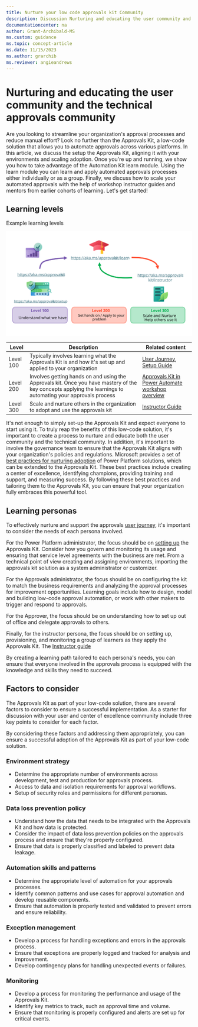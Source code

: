 ```yaml
---
title: Nurture your low code approvals kit Community
description: Discussion Nurturing and educating the user community and the technical approvals community
documentationcenter: na
author: Grant-Archibald-MS
ms.custom: guidance
ms.topic: concept-article
ms.date: 11/15/2023
ms.author: grarchib
ms.reviewer: angieandrews
---
```


# Nurturing and educating the user community and the technical approvals community

Are you looking to streamline your organization's approval processes and reduce manual effort? Look no further than the Approvals Kit, a low-code solution that allows you to automate approvals across various platforms. In this article, we discuss the setup the Approvals Kit, aligning it with your environments and scaling adoption. Once you're up and running, we show you how to take advantage of the Automation Kit learn module. Using the learn module you can learn and apply automated approvals processes either individually or as a group. Finally, we discuss how to scale your automated approvals with the help of workshop instructor guides and mentors from earlier cohorts of learning. Let's get started!

## Learning levels

Example learning levels

![Diagram of learning paths for the Approvals kit](./media/learning-path.svg)

| Level | Description | Related content |
|-------|-------------|------------------|
| Level 100 | Typically involves learning what the Approvals Kit is and how it's set up and applied to your organization | [User Journey](./user-journey.md), [Setup Guide](./setup.md)
| Level 200 | Involves getting hands on and using the Approvals kit. Once you have mastery of the key concepts applying the learnings to automating your approvals process | [Approvals Kit in Power Automate workshop overview](/training/modules/approvals-kit-workshop/)
| Level 300 | Scale and nurture others in the organization to adopt and use the approvals kit | [Instructor Guide](https://aka.ms/approvals-kit/instructor)

It's not enough to simply set-up the Approvals Kit and expect everyone to start using it. To truly reap the benefits of this low-code solution, it's important to create a process to nurture and educate both the user community and the technical community. In addition, it's important to involve the governance team to ensure that the Approvals Kit aligns with your organization's policies and regulations. Microsoft provides a set of [best practices for nurturing adoption](/power-platform/guidance/adoption/nurture-best-practices) of Power Platform solutions, which can be extended to the Approvals Kit. These best practices include creating a center of excellence, identifying champions, providing training and support, and measuring success. By following these best practices and tailoring them to the Approvals Kit, you can ensure that your organization fully embraces this powerful tool.

## Learning personas

To effectively nurture and support the approvals [user journey](./user-journey.md), it's important to consider the needs of each persona involved.

For the Power Platform administrator, the focus should be on [setting up](./setup.md) the Approvals Kit. Consider how you govern and monitoring its usage and ensuring that service level agreements with the business are met. From a technical point of view creating and assigning environments, importing the approvals kit solution as a system administrator or customizer.

For the Approvals administrator, the focus should be on configuring the kit to match the business requirements and analyzing the approval processes for improvement opportunities. Learning goals include how to design, model and building low-code approval automation, or work with other makers to trigger and respond to approvals.

For the Approver, the focus should be on understanding how to set up out of office and delegate approvals to others.

Finally, for the instructor persona, the focus should be on setting up, provisioning, and monitoring a group of learners as they apply the Approvals Kit. The [Instructor guide](https://aka.ms/approvals-kit/instructor)

By creating a learning path tailored to each persona's needs, you can ensure that everyone involved in the approvals process is equipped with the knowledge and skills they need to succeed.

## Factors to consider

The Approvals Kit as part of your low-code solution, there are several factors to consider to ensure a successful implementation. As a starter for discussion with your user and center of excellence community include three key points to consider for each factor.

By considering these factors and addressing them appropriately, you can ensure a successful adoption of the Approvals Kit as part of your low-code solution.

### Environment strategy

- Determine the appropriate number of environments across development, test and production for approvals process.
- Access to data and isolation requirements for approval workflows.
- Setup of security roles and permissions for different personas.

### Data loss prevention policy

- Understand how the data that needs to be integrated with the Approvals Kit and how data is protected.
- Consider the impact of data loss prevention policies on the approvals process and ensure that they're properly configured.
- Ensure that data is properly classified and labeled to prevent data leakage.

### Automation skills and patterns

- Determine the appropriate level of automation for your approvals processes.
- Identify common patterns and use cases for approval automation and develop reusable components.
- Ensure that automation is properly tested and validated to prevent errors and ensure reliability.

### Exception management

- Develop a process for handling exceptions and errors in the approvals process.
- Ensure that exceptions are properly logged and tracked for analysis and improvement.
- Develop contingency plans for handling unexpected events or failures.

### Monitoring

- Develop a process for monitoring the performance and usage of the Approvals Kit.
- Identify key metrics to track, such as approval time and volume.
- Ensure that monitoring is properly configured and alerts are set up for critical events.
